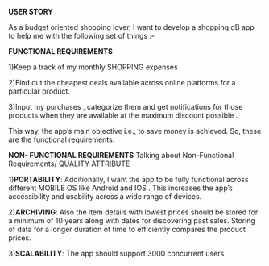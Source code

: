 **USER STORY**

As a budget oriented shopping lover, I want to develop a shopping dB app to help me with the following set of things :-

**FUNCTIONAL REQUIREMENTS**

1)Keep a track of my monthly SHOPPING expenses

2)Find out the cheapest deals available across online platforms for a particular product.

3)Input my purchases , categorize them and get notifications for those products when they are available at the maximum discount possible .

This way, the app’s main objective i.e., to save money is achieved. So, these are the functional requirements.

**NON- FUNCTIONAL REQUIREMENTS**
Talking about Non-Functional Requirements/ QUALITY ATTRIBUTE

1)**PORTABILITY**: Additionally, I want the app to be fully functional across different MOBILE OS like Android and IOS . This increases the app’s accessibility and usability across a wide range of devices.

2)**ARCHIVING**: Also the item details with lowest prices should be stored for a minimum of 10 years along with dates for discovering past sales. Storing of data for a longer duration of time to efficiently compares the product prices.

3)**SCALABILITY**: The app should support 3000 concurrent users






